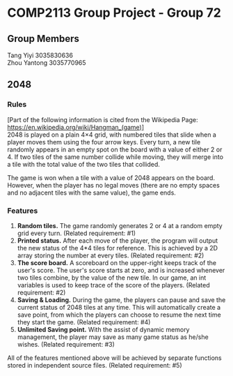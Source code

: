 # COMP2113 Group Project - Group 72

## Group Members
Tang Yiyi 3035830636  
Zhou Yantong 3035770965


## 2048 
### Rules
[Part of the following information is cited from the Wikipedia Page: https://en.wikipedia.org/wiki/Hangman_(game)]  
2048 is played on a plain 4×4 grid, with numbered tiles that slide when a player moves them using the four arrow keys. Every turn, a new tile randomly appears in an empty spot on the board with a value of either 2 or 4. If two tiles of the same number collide while moving, they will merge into a tile with the total value of the two tiles that collided. 

The game is won when a tile with a value of 2048 appears on the board. However, when the player has no legal moves (there are no empty spaces and no adjacent tiles with the same value), the game ends.


### Features 
1. **Random tiles.** The game randomly generates 2 or 4 at a random empty grid every turn. (Related requirement: #1)
2. **Printed status.** After each move of the player, the program will output the new status of the 4\*4 tiles for reference. This is achieved by a 2D array storing the number at every tiles. (Related requirement: #2)
3. **The score board.** A scoreboard on the upper-right keeps track of the user's score. The user's score starts at zero, and is increased whenever two tiles combine, by the value of the new tile. In our game, an int variables is used to keep trace of the score of the players. (Related requirement: #2) 
4. **Saving & Loading.** During the game, the players can pause and save the current status of  2048 tiles at any time. This will automatically create a save point, from which the players can choose to resume the next time they start the game. (Related requirement: #4)
5. **Unlimited Saving point.** With the assist of dynamic memory management, the player may save as many game status as he/she wishes. (Related requirement: #3)


All of the features mentioned above will be achieved by separate functions stored in independent source files. (Related requirement: #5)

